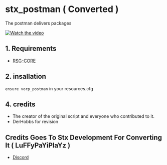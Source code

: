 # stx_postman ( Converted )
The postman delivers packages

[![Watch the video](https://i.ibb.co/89Cq9B5/Screenshot-2023-07-18-022442.png)](https://streamable.com/t0hhwx)

## 1. Requirements

- [RSG-CORE](https://github.com/Rexshack-RedM/rsg-core)

## 2. insallation
`ensure vorp_postman` in your resources.cfg


## 4. credits
- The creator of the original script and everyone who contributed to it.
- DerHobbs for revision

## Credits Goes To Stx Development For Converting It ( LuFFyPaYiPlaYz )
* [Discord](https://discord.gg/pTq4D5DkFD)
